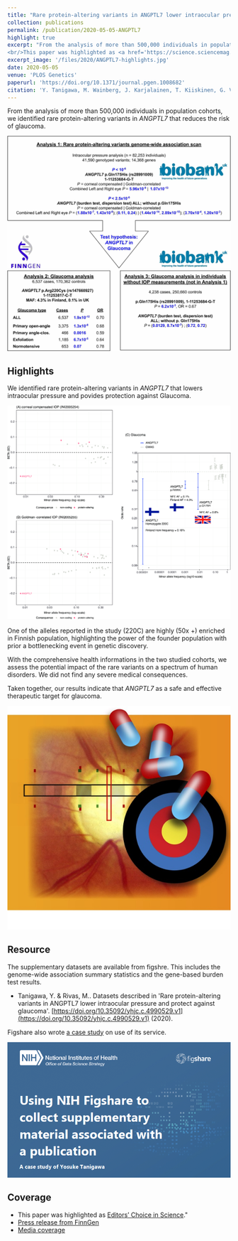 ```yaml
---
title: "Rare protein-altering variants in ANGPTL7 lower intraocular pressure and protect against glaucoma"
collection: publications
permalink: /publication/2020-05-05-ANGPTL7
highlight: true
excerpt: "From the analysis of more than 500,000 individuals in population cohorts, we identified rare protein-altering variants in _ANGPTL7_ that reduces the risk of glaucoma. One of the alleles reported in the study (220C) are highly (50x +) enriched in Finnish population, highlighting the power of the founder population with prior a bottlenecking event in genetic discovery. With the comprehensive health informations in the two studied cohorts, we assess the potential impact of the rare variants on a spectrum of human disorders. We did not find any severe medical consequences. Taken together, our results indicate that ANGPTL7 as a safe and effective therapeutic target for glaucoma.
<br/>This paper was highlighted as <a href='https://science.sciencemag.org/content/368/6494/twil' target='_blank'>Editors’ Choice in Science</a>."
excerpt_image: '/files/2020/ANGPTL7-highlights.jpg'
date: 2020-05-05
venue: 'PLOS Genetics'
paperurl: 'https://doi.org/10.1371/journal.pgen.1008682'
citation: 'Y. Tanigawa, M. Wainberg, J. Karjalainen, T. Kiiskinen, G. Venkataraman, S. Lemmelä, J. A. Turunen, R. R. Graham, A. S. Havulinna, M. Perola, A. Palotie, FinnGen, M. J. Daly, M. A. Rivas, Rare protein-altering variants in ANGPTL7 lower intraocular pressure and protect against glaucoma. PLOS Genetics. 16, e1008682 (2020).'
---
```

<!-- ispublishedpreprint: "True" -->

From the analysis of more than 500,000 individuals in population cohorts, we identified rare protein-altering variants in _ANGPTL7_ that reduces the risk of glaucoma.

![ANGPTL7 paper figure 1](/files/2020/ANGPTL7-Fig1.jpg)

## Highlights

We identified rare protein-altering variants in _ANGPTL7_ that lowers intraocular pressure and povides protection against Glaucoma.

![ANGPTL7 paper figure S9](/files/2020/ANGPTL7-FigS9.png)

One of the alleles reported in the study (220C) are highly (50x +) enriched in Finnish population, highlighting the power of the founder population with prior a bottlenecking event in genetic discovery.

With the comprehensive health informations in the two studied cohorts, we assess the potential impact of the rare variants on a spectrum of human disorders. We did not find any severe medical consequences.

Taken together, our results indicate that _ANGPTL7_ as a safe and effective therapeutic target for glaucoma.

![ANGPTL7 as a therapeutic target](/files/2020/ANGPTL7-PR.jpg)

## Resource

The supplementary datasets are available from figshre. This includes the genome-wide association summary statistics and the gene-based burden test results.

- Tanigawa, Y. & Rivas, M.. Datasets described in 'Rare protein-altering variants in ANGPTL7 lower intraocular pressure and protect against glaucoma'. [https://doi.org/10.35092/yhjc.c.4990529.v1](https://doi.org/10.35092/yhjc.c.4990529.v1) (2020).

Figshare also wrote [a case study](https://doi.org/10.6084/m9.figshare.12640247) on use of its service.

[![ANGPTL7 figshare case study image](/files/2020/ANGPTL7-figshare-case-study.png)](https://doi.org/10.6084/m9.figshare.12640247)

## Coverage

- This paper was highlighted as [Editors’ Choice in Science](https://science.sciencemag.org/content/368/6494/twil)."
- [Press release from FinnGen](https://www.finngen.fi/en/node/97)
- [Media coverage](https://profiles.impactstory.org/u/0000-0001-9759-157X/p/CWtX8KCwWi)
